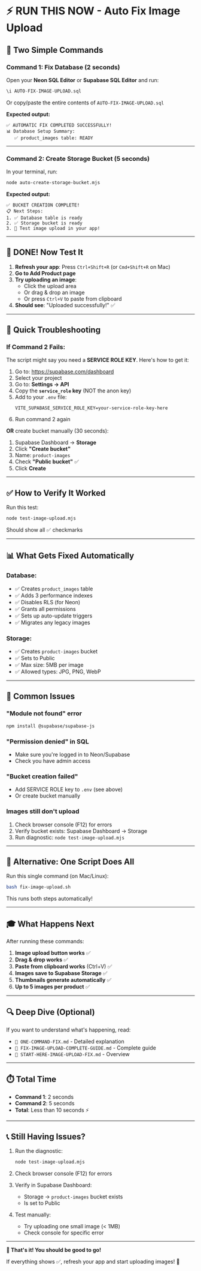 # ⚡ RUN THIS NOW - Auto Fix Image Upload

## 🎯 Two Simple Commands

### Command 1: Fix Database (2 seconds)

Open your **Neon SQL Editor** or **Supabase SQL Editor** and run:

```sql
\i AUTO-FIX-IMAGE-UPLOAD.sql
```

Or copy/paste the entire contents of `AUTO-FIX-IMAGE-UPLOAD.sql`

**Expected output:**
```
✅ AUTOMATIC FIX COMPLETED SUCCESSFULLY!
📊 Database Setup Summary:
   ✅ product_images table: READY
```

---

### Command 2: Create Storage Bucket (5 seconds)

In your terminal, run:

```bash
node auto-create-storage-bucket.mjs
```

**Expected output:**
```
✅ BUCKET CREATION COMPLETE!
📋 Next Steps:
1. ✅ Database table is ready
2. ✅ Storage bucket is ready
3. 🎯 Test image upload in your app!
```

---

## 🎉 DONE! Now Test It

1. **Refresh your app**: Press `Ctrl+Shift+R` (or `Cmd+Shift+R` on Mac)
2. **Go to Add Product page**
3. **Try uploading an image**:
   - Click the upload area
   - Or drag & drop an image
   - Or press `Ctrl+V` to paste from clipboard
4. **Should see**: "Uploaded successfully!" ✅

---

## 🔧 Quick Troubleshooting

### If Command 2 Fails:

The script might say you need a **SERVICE ROLE KEY**. Here's how to get it:

1. Go to: https://supabase.com/dashboard
2. Select your project
3. Go to: **Settings → API**
4. Copy the **`service_role` key** (NOT the anon key)
5. Add to your `.env` file:
   ```env
   VITE_SUPABASE_SERVICE_ROLE_KEY=your-service-role-key-here
   ```
6. Run command 2 again

**OR** create bucket manually (30 seconds):
1. Supabase Dashboard → **Storage**
2. Click **"Create bucket"**
3. Name: `product-images`
4. Check **"Public bucket"** ✅
5. Click **Create**

---

## ✅ How to Verify It Worked

Run this test:
```bash
node test-image-upload.mjs
```

Should show all ✅ checkmarks

---

## 📊 What Gets Fixed Automatically

### Database:
- ✅ Creates `product_images` table
- ✅ Adds 3 performance indexes
- ✅ Disables RLS (for Neon)
- ✅ Grants all permissions
- ✅ Sets up auto-update triggers
- ✅ Migrates any legacy images

### Storage:
- ✅ Creates `product-images` bucket
- ✅ Sets to Public
- ✅ Max size: 5MB per image
- ✅ Allowed types: JPG, PNG, WebP

---

## 🚨 Common Issues

### "Module not found" error
```bash
npm install @supabase/supabase-js
```

### "Permission denied" in SQL
- Make sure you're logged in to Neon/Supabase
- Check you have admin access

### "Bucket creation failed"
- Add SERVICE ROLE key to `.env` (see above)
- Or create bucket manually

### Images still don't upload
1. Check browser console (F12) for errors
2. Verify bucket exists: Supabase Dashboard → Storage
3. Run diagnostic: `node test-image-upload.mjs`

---

## 💪 Alternative: One Script Does All

Run this single command (on Mac/Linux):

```bash
bash fix-image-upload.sh
```

This runs both steps automatically!

---

## 🎓 What Happens Next

After running these commands:

1. **Image upload button works** ✅
2. **Drag & drop works** ✅
3. **Paste from clipboard works** (Ctrl+V) ✅
4. **Images save to Supabase Storage** ✅
5. **Thumbnails generate automatically** ✅
6. **Up to 5 images per product** ✅

---

## 🔍 Deep Dive (Optional)

If you want to understand what's happening, read:
- `🚀 ONE-COMMAND-FIX.md` - Detailed explanation
- `🔧 FIX-IMAGE-UPLOAD-COMPLETE-GUIDE.md` - Complete guide
- `🎯 START-HERE-IMAGE-UPLOAD-FIX.md` - Overview

---

## ⏱️ Total Time

- **Command 1**: 2 seconds
- **Command 2**: 5 seconds
- **Total**: Less than 10 seconds ⚡

---

## 📞 Still Having Issues?

1. Run the diagnostic:
   ```bash
   node test-image-upload.mjs
   ```

2. Check browser console (F12) for errors

3. Verify in Supabase Dashboard:
   - Storage → `product-images` bucket exists
   - Is set to Public

4. Test manually:
   - Try uploading one small image (< 1MB)
   - Check console for specific error

---

**🎉 That's it! You should be good to go!**

If everything shows ✅, refresh your app and start uploading images! 📸

